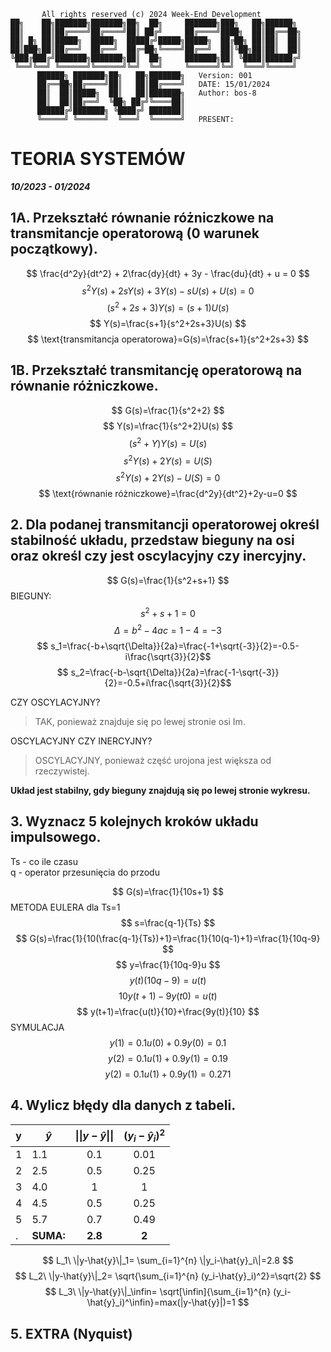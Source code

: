 ```
       All rights reserved (c) 2024 Week-End Development
██╗    ██╗███████╗███████╗██╗  ██╗     ███████╗███╗   ██╗██████╗
██║    ██║██╔════╝██╔════╝██║ ██╔╝     ██╔════╝████╗  ██║██╔══██╗
██║ █╗ ██║█████╗  █████╗  █████╔╝█████╗█████╗  ██╔██╗ ██║██║  ██║
██║███╗██║██╔══╝  ██╔══╝  ██╔═██╗╚════╝██╔══╝  ██║╚██╗██║██║  ██║
╚███╔███╔╝███████╗███████╗██║  ██╗     ███████╗██║ ╚████║██████╔╝
 ╚══╝╚══╝ ╚══════╝╚══════╝╚═╝  ╚═╝     ╚══════╝╚═╝  ╚═══╝╚═════╝
      ██████╗ ███████╗██╗   ██╗███████╗   Version: 001
      ██╔══██╗██╔════╝██║   ██║██╔════╝   DATE: 15/01/2024
      ██║  ██║█████╗  ██║   ██║███████╗   Author: bos-8
      ██║  ██║██╔══╝  ╚██╗ ██╔╝╚════██║
      ██████╔╝███████╗ ╚████╔╝ ███████║
      ╚═════╝ ╚══════╝  ╚═══╝  ╚══════╝   PRESENT:
```
# TEORIA SYSTEMÓW
***10/2023 - 01/2024***

## 1A. Przekształć równanie różniczkowe na transmitancje operatorową (0 warunek początkowy).

$$ \frac{d^2y}{dt^2} + 2\frac{dy}{dt} + 3y - \frac{du}{dt} + u = 0 $$
$$ s^2Y(s) + 2sY(s) + 3Y(s) - sU(s) + U(s) = 0 $$
$$ (s^2+2s+3)Y(s) = (s+1)U(s) $$
$$ Y(s)=\frac{s+1}{s^2+2s+3}U(s) $$
$$ \text{transmitancja operatorowa}=G(s)=\frac{s+1}{s^2+2s+3} $$

## 1B. Przekształć transmitancję operatorową na równanie różniczkowe.

$$ G(s)=\frac{1}{s^2+2} $$
$$ Y(s)=\frac{1}{s^2+2}U(s) $$
$$ (s^2+Y)Y(s)=U(s) $$
$$ s^2Y(s)+2Y(s)=U(S) $$
$$ s^2Y(s)+2Y(s)-U(S)=0 $$
$$ \text{równanie różniczkowe}=\frac{d^2y}{dt^2}+2y-u=0 $$

## 2. Dla podanej transmitancji operatorowej określ stabilność układu, przedstaw bieguny na osi oraz określ czy jest oscylacyjny czy inercyjny.

$$ G(s)=\frac{1}{s^2+s+1} $$
BIEGUNY:
$$ s^2+s+1=0 $$
$$ \Delta=b^2-4ac=1-4=-3 $$
$$ s_1=\frac{-b+\sqrt{\Delta}}{2a}=\frac{-1+\sqrt{-3}}{2}=-0.5-i\frac{\sqrt{3}}{2}$$
$$ s_2=\frac{-b-\sqrt{\Delta}}{2a}=\frac{-1-\sqrt{-3}}{2}=-0.5+i\frac{\sqrt{3}}{2}$$

CZY OSCYLACYJNY?
> TAK, ponieważ znajduje się po lewej stronie osi Im.

OSCYLACYJNY CZY INERCYJNY?
> OSCYLACYJNY, ponieważ część urojona jest większa od rzeczywistej.

**Układ jest stabilny, gdy bieguny znajdują się po lewej stronie wykresu.**

## 3. Wyznacz 5 kolejnych kroków układu impulsowego.
Ts - co ile czasu \
q - operator przesunięcia do przodu

$$ G(s)=\frac{1}{10s+1} $$
METODA EULERA dla Ts=1
$$ s=\frac{q-1}{Ts} $$
$$ G(s)=\frac{1}{10(\frac{q-1}{Ts})+1}=\frac{1}{10(q-1)+1}=\frac{1}{10q-9} $$
$$ y=\frac{1}{10q-9}u $$
$$ y(t)(10q-9)=u(t) $$
$$ 10y(t+1)-9y(t0)=u(t) $$
$$ y(t+1)=\frac{u(t)}{10}+\frac{9y(t)}{10} $$
SYMULACJA
$$ y(1)=0.1u(0)+0.9y(0)=0.1 $$
$$ y(2)=0.1u(1)+0.9y(1)=0.19 $$
$$ y(2)=0.1u(1)+0.9y(1)=0.271 $$

## 4. Wylicz błędy dla danych z tabeli.

y  |$\hat{y}$|$\|\|y-\hat{y}\|\|$|$(y_i-\hat{y}_i)^2$
---|---|:---:|:---:
1  |1.1|0.1  |0.01
2  |2.5|0.5  |0.25
3  |4.0|1    |1
4  |4.5|0.5  |0.25
5  |5.7|0.7  |0.49
. |**SUMA:**|**2.8**  |**2**

$$ L_1\ \|y-\hat{y}\|_1= \sum_{i=1}^{n} \|y_i-\hat{y}_i\|=2.8 $$
$$ L_2\ \|y-\hat{y}\|_2= \sqrt{\sum_{i=1}^{n} (y_i-\hat{y}_i)^2}=\sqrt{2} $$
$$ L_3\ \|y-\hat{y}\|_\infin= \sqrt[\infin]{\sum_{i=1}^{n} (y_i-\hat{y}_i)^\infin}=max(|y-\hat{y}|)=1 $$

## 5. EXTRA (Nyquist)